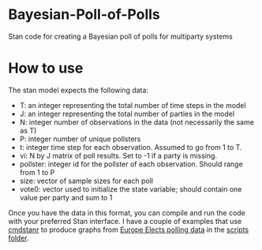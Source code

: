 # Bayesian-Poll-of-Polls
Stan code for creating a Bayesian poll of polls for multiparty systems

# How to use
The stan model expects the following data:
- T: an integer representing the total number of time steps in the model
- J: an integer representing the total number of parties in the model
- N: integer number of observations in the data (not necessarily the same as T)
- P: integer number of unique pollsters
- t: integer time step for each observation. Assumed to go from 1 to T.
- vi: N by J matrix of poll results. Set to -1 if a party is missing.
- pollster: integer id for the pollster of each observation. Should range from 1 to P
- size: vector of sample sizes for each poll
- vote0: vector used to initialize the state variable; should contain one value per party and sum to 1

Once you have the data in this format, you can compile and run the code with your preferred Stan interface. I have a couple of examples that use [cmdstanr](https://mc-stan.org/cmdstanr/) to produce graphs from [Europe Elects polling data](https://europeelects.eu/data/) in the [scripts folder](/scripts).
